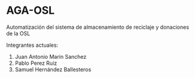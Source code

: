 AGA-OSL
=======

Automatización del sistema de almacenamiento de reciclaje y donaciones de la OSL

Integrantes actuales:

1. Juan Antonio Marin Sanchez
2. Pablo Perez Ruiz
3. Samuel Hernández Ballesteros
